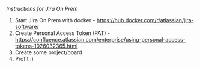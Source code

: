 *Instructions for Jira On Prem*
1. Start Jira On Prem with docker - https://hub.docker.com/r/atlassian/jira-software/
2. Create Personal Access Token (PAT) - https://confluence.atlassian.com/enterprise/using-personal-access-tokens-1026032365.html
3. Create some project/board
4. Profit :)
